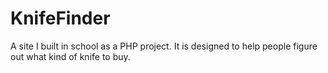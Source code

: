 # KnifeFinder
A site I built in school as a PHP project. It is designed to help people figure out what kind of knife to buy.
